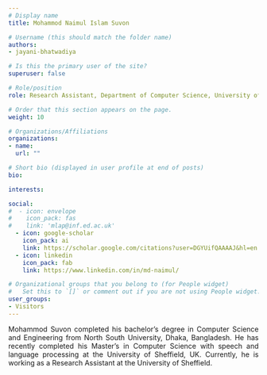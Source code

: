 ```yaml
---
# Display name
title: Mohammod Naimul Islam Suvon

# Username (this should match the folder name)
authors:
- jayani-bhatwadiya

# Is this the primary user of the site?
superuser: false

# Role/position
role: Research Assistant, Department of Computer Science, University of Sheffield

# Order that this section appears on the page.
weight: 10

# Organizations/Affiliations
organizations:
- name: 
  url: ""

# Short bio (displayed in user profile at end of posts)
bio: 

interests:

social:
#  - icon: envelope
#    icon_pack: fas
#    link: 'mlap@inf.ed.ac.uk'
  - icon: google-scholar
    icon_pack: ai
    link: https://scholar.google.com/citations?user=DGYUifQAAAAJ&hl=en
  - icon: linkedin
    icon_pack: fab
    link: https://www.linkedin.com/in/md-naimul/

# Organizational groups that you belong to (for People widget)
#   Set this to `[]` or comment out if you are not using People widget.
user_groups:
- Visitors
---
```

<p style="text-align:justify">
Mohammod Suvon completed his bachelor’s degree in Computer Science and Engineering from North South University, Dhaka, Bangladesh. He has recently completed his Master’s in Computer Science with speech and language processing at the University of Sheffield, UK. Currently, he is working as a Research Assistant at the University of Sheffield.
</p> 
